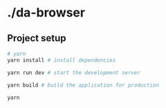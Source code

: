 # ./da-browser

## Project setup

```bash
# yarn
yarn install # install dependencies

yarn run dev # start the development server

yarn build # build the application for production

yarn 
